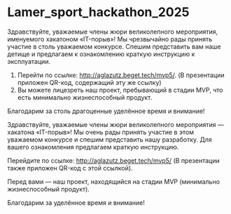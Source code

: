 # Lamer_sport_hackathon_2025
Здравствуйте, уважаемые члены жюри великолепного мероприятия, именуемого хакатоном «IT-порыв»! Мы чрезвычайно рады принять участие в столь уважаемом конкурсе. Спешим представить вам наше детище и предлагаем к ознакомлению краткую инструкцию к эксплуатации.

1. Перейти по ссылке: http://aglazutz.beget.tech/mvp5/. (В презентации приложен QR-код, содержащий эту же ссылку)
2. Вы можете лицезреть наш проект, пребывающий в стадии MVP, что есть минимально жизнеспособный продукт.

Благодарим за столь драгоценные уделённое время и внимание!




Здравствуйте, уважаемые члены жюри великолепного мероприятия — хакатона «IT-порыв»! Мы очень рады принять участие в этом уважаемом конкурсе и спешим представить нашу разработку. Для вашего ознакомления предлагаем краткую инструкцию.

Перейдите по ссылке: http://aglazutz.beget.tech/mvp5/ (В презентации также приложен QR-код с этой ссылкой).

Перед вами — наш проект, находящийся на стадии MVP (минимально жизнеспособный продукт).

Благодарим за уделённое время и внимание!
